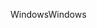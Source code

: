 <span data-ttu-id="939e7-101">Windows</span><span class="sxs-lookup"><span data-stu-id="939e7-101">Windows</span></span>